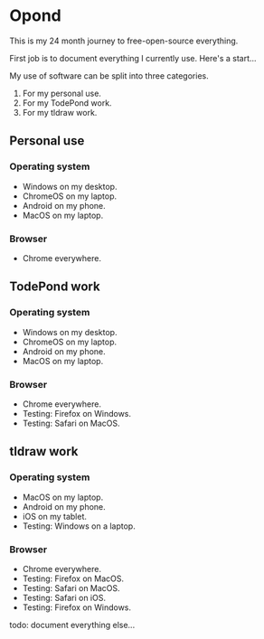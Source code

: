 # Opond
This is my 24 month journey to free-open-source everything.

First job is to document everything I currently use. Here's a start...

My use of software can be split into three categories.

1. For my personal use.
2. For my TodePond work.
3. For my tldraw work.

## Personal use

### Operating system

- Windows on my desktop.
- ChromeOS on my laptop.
- Android on my phone.
- MacOS on my laptop.

### Browser

- Chrome everywhere.

## TodePond work

### Operating system

- Windows on my desktop.
- ChromeOS on my laptop.
- Android on my phone.
- MacOS on my laptop.

### Browser

- Chrome everywhere.
- Testing: Firefox on Windows.
- Testing: Safari on MacOS.

## tldraw work 

### Operating system

- MacOS on my laptop.
- Android on my phone.
- iOS on my tablet.
- Testing: Windows on a laptop.

### Browser

- Chrome everywhere.
- Testing: Firefox on MacOS.
- Testing: Safari on MacOS.
- Testing: Safari on iOS.
- Testing: Firefox on Windows.

todo: document everything else...
